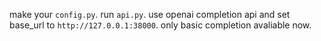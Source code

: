 make your `config.py`. run `api.py`. use openai completion api and set base_url to `http://127.0.0.1:38000`. only basic completion avaliable now.

